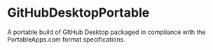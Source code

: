# GitHubDesktopPortable
A portable build of GItHub Desktop packaged in compliance with the PortableApps.com format specifications.
